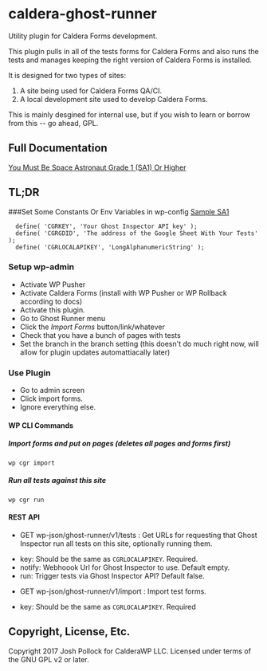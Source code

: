 # caldera-ghost-runner
Utility plugin for Caldera Forms development.

This plugin pulls in all of the tests forms for Caldera Forms and also runs the tests and manages keeping the right version of Caldera Forms is installed.

It is designed for two types of sites:
1. A site being used for Caldera Forms QA/CI.
1. A local development site used to develop Caldera Forms.

This is mainly desgined for internal use, but if you wish to learn or borrow from this -- go ahead, GPL.

## Full Documentation
[You Must Be Space Astronaut Grade 1 (SA1) Or Higher](https://drive.google.com/open?id=0B9qEKQe8auJ5VUxFS3otTEdvbGc)

## TL;DR
###Set Some Constants Or Env Variables in wp-config
[Sample SA1](https://drive.google.com/open?id=0B9qEKQe8auJ5OXZXSkZRamlKTjQ)

```
  define( 'CGRKEY', 'Your Ghost Inspector API key' );
  define( 'CGRGDID', 'The address of the Google Sheet With Your Tests' );
  define( 'CGRLOCALAPIKEY', 'LongAlphanumericString' );
```

### Setup wp-admin
* Activate WP Pusher
* Activate Caldera Forms (install with WP Pusher or WP Rollback according to docs)
* Activate this plugin.
* Go to Ghost Runner menu
* Click the *Import Forms* button/link/whatever
* Check that you have a bunch of pages with tests
* Set the branch in the branch setting (this doesn't do much right now, will allow for plugin updates automattiacally later)

### Use Plugin
* Go to admin screen
* Click import forms.
* Ignore everything else.

#### WP CLI Commands
##### Import forms and put on pages (deletes all pages and forms first)
`wp cgr import`
##### Run all tests against this site
`wp cgr run`


#### REST API
- GET wp-json/ghost-runner/v1/tests : Get URLs for requesting that Ghost Inspector run all tests on this site, optionally running them.
* key: Should be the same as `CGRLOCALAPIKEY`. Required.
* notify: Webhoook Url for Ghost Inspector to use. Default empty.
* run: Trigger tests via Ghost Inspector API? Default false.
- GET wp-json/ghost-runner/v1/import : Import test forms.
* key: Should be the same as `CGRLOCALAPIKEY`. Required
## Copyright, License, Etc.
Copyright 2017 Josh Pollock for CalderaWP LLC. Licensed under terms of the GNU GPL v2 or later.
